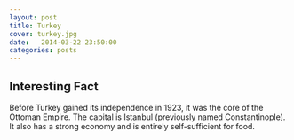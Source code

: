 ```yaml
---
layout: post
title: Turkey
cover: turkey.jpg
date:   2014-03-22 23:50:00
categories: posts
---
```


## Interesting Fact

Before Turkey gained its independence in 1923, it was the core of the Ottoman Empire. The capital is Istanbul (previously named Constantinople). It also has a strong economy and is entirely self-sufficient for food.